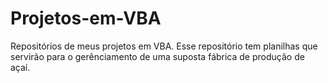 # Projetos-em-VBA
Repositórios de meus projetos em VBA. Esse repositório tem planilhas que servirão para o gerênciamento de uma suposta fábrica de produção de açaí.
